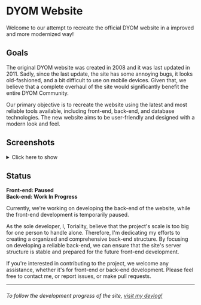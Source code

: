 # DYOM Website

Welcome to our attempt to recreate the official DYOM website in a improved and more modernized way!

## Goals

The original DYOM website was created in 2008 and it was last updated in 2011. Sadly, since the last update, the site has some annoying bugs, it looks old-fashioned, and a bit difficult to use on mobile devices. Given that, we believe that a complete overhaul of the site would significantly benefit the entire DYOM Community.

Our primary objective is to recreate the website using the latest and most reliable tools available, including front-end, back-end, and database technologies. The new website aims to be user-friendly and designed with a modern look and feel.

## Screenshots

<details>
<summary>Click here to show</summary>
    
![image1](https://user-images.githubusercontent.com/38092988/215366447-b8047cba-b15e-4a75-ae6f-e20a2975db88.gif)
![image2](https://user-images.githubusercontent.com/38092988/218580120-e6d05271-a266-4656-9e4b-ddf31e612804.gif)
![image3](https://user-images.githubusercontent.com/38092988/218580146-1e229299-67cb-41d0-afea-43a4bee8cec5.gif)
![image4](https://user-images.githubusercontent.com/38092988/218580156-9ec47fc8-1db8-4798-91de-bce18fb810e2.png)
![image5](https://user-images.githubusercontent.com/38092988/216808909-fe07ba48-9424-41c1-b706-9cf1306eb71b.gif)
![image6](https://user-images.githubusercontent.com/38092988/231892165-b2f906f5-f5a2-4326-9021-b25a9404b139.png)


</details>

## Status

**Front-end: Paused**<br>
**Back-end: Work In Progress**

Currently, we're working on developing the back-end of the website, while the front-end development is temporarily paused.

As the sole developer, I, Toriality, believe that the project's scale is too big for one person to handle alone. Therefore, I'm dedicating my efforts to creating a organized and comprehensive back-end structure. By focusing on developing a reliable back-end, we can ensure that the site's server structure is stable and prepared for the future front-end development.

If you're interested in contributing to the project, we welcome any assistance, whether it's for front-end or back-end development. Please feel free to contact me, or report issues, or make pull requests.

---

###### To follow the development progress of the site, [visit my devlog!](https://github.com/Toriality/Toriality/blob/main/devlog.md)
